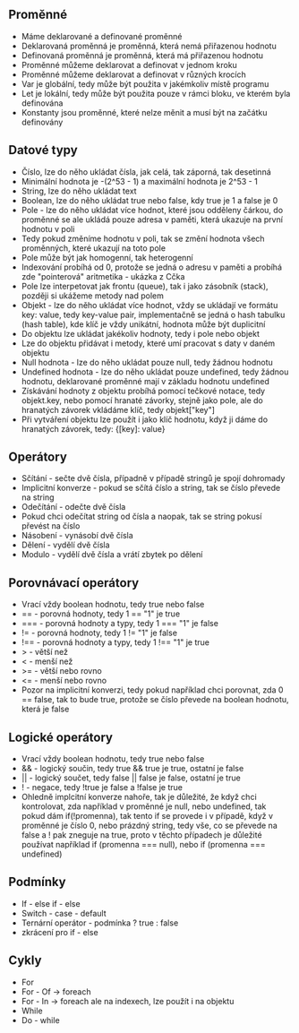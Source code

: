 ## Proměnné

-   Máme deklarované a definované proměnné
-   Deklarovaná proměnná je proměnná, která nemá přiřazenou hodnotu
-   Definovaná proměnná je proměnná, která má přiřazenou hodnotu
-   Proměnné můžeme deklarovat a definovat v jednom kroku
-   Proměnné můžeme deklarovat a definovat v různých krocích
-   Var je globální, tedy může být použita v jakémkoliv místě programu
-   Let je lokální, tedy může být použita pouze v rámci bloku, ve kterém byla definována
-   Konstanty jsou proměnné, které nelze měnit a musí být na začátku definovány

## Datové typy

-   Číslo, lze do něho ukládat čísla, jak celá, tak záporná, tak desetinná
-   Minimální hodnota je -(2^53 - 1) a maximální hodnota je 2^53 - 1
-   String, lze do něho ukládat text
-   Boolean, lze do něho ukládat true nebo false, kdy true je 1 a false je 0
-   Pole - lze do něho ukládat více hodnot, které jsou odděleny čárkou, do proměnné se ale ukládá pouze adresa v paměti, která ukazuje na první hodnotu v poli
-   Tedy pokud změníme hodnotu v poli, tak se změní hodnota všech proměnných, které ukazují na toto pole
-   Pole může být jak homogenní, tak heterogenní
-   Indexování probíhá od 0, protože se jedná o adresu v paměti a probíhá zde "pointerová" aritmetika - ukázka z Cčka
-   Pole lze interpetovat jak frontu (queue), tak i jako zásobník (stack), později si ukážeme metody nad polem
-   Objekt - lze do něho ukládat více hodnot, vždy se ukládají ve formátu key: value, tedy key-value pair, implementačně se jedná o hash tabulku (hash table), kde klíč je vždy unikátní, hodnota může být duplicitní
-   Do objektu lze ukládat jakékoliv hodnoty, tedy i pole nebo objekt
-   Lze do objektu přidávat i metody, které umí pracovat s daty v daném objektu
-   Null hodnota - lze do něho ukládat pouze null, tedy žádnou hodnotu
-   Undefined hodnota - lze do něho ukládat pouze undefined, tedy žádnou hodnotu, deklarované proměnné mají v základu hodnotu undefined
-   Získávání hodnoty z objektu probíhá pomocí tečkové notace, tedy objekt.key, nebo pomocí hranaté závorky, stejně jako pole, ale do hranatých závorek vkládáme klíč, tedy objekt["key"]
-   Při vytváření objektu lze použít i jako klíč hodnotu, když ji dáme do hranatých závorek, tedy: {[key]: value}

## Operátory

-   Sčítání - sečte dvě čísla, případně v případě stringů je spojí dohromady
-   Implicitní konverze - pokud se sčítá číslo a string, tak se číslo převede na string
-   Odečítání - odečte dvě čísla
-   Pokud chci odečítat string od čísla a naopak, tak se string pokusí převést na číslo
-   Násobení - vynásobí dvě čísla
-   Dělení - vydělí dvě čísla
-   Modulo - vydělí dvě čísla a vrátí zbytek po dělení

## Porovnávací operátory

-   Vrací vždy boolean hodnotu, tedy true nebo false
-   == - porovná hodnoty, tedy 1 == "1" je true
-   === - porovná hodnoty a typy, tedy 1 === "1" je false
-   != - porovná hodnoty, tedy 1 != "1" je false
-   !== - porovná hodnoty a typy, tedy 1 !== "1" je true
-   \> - větší než
-   < - menší než
-   \>= - větší nebo rovno
-   <= - menší nebo rovno
-   Pozor na implicitní konverzi, tedy pokud například chci porovnat, zda 0 == false, tak to bude true, protože se číslo převede na boolean hodnotu, která je false

## Logické operátory

-   Vrací vždy boolean hodnotu, tedy true nebo false
-   && - logický součin, tedy true && true je true, ostatní je false
-   || - logický součet, tedy false || false je false, ostatní je true
-   ! - negace, tedy !true je false a !false je true
-   Ohledně implcitní konverze nahoře, tak je důležité, že když chci kontrolovat, zda například v proměnné je null, nebo undefined, tak pokud dám if(!promenna), tak tento if se provede i v případě, když v proměnné je číslo 0, nebo prázdný string, tedy vše, co se převede na false a ! pak zneguje na true, proto v těchto případech je důležité používat například if (promenna === null), nebo if (promenna === undefined)

## Podmínky

-   If - else if - else
-   Switch - case - default
-   Ternární operátor - podmínka ? true : false
-   zkrácení pro if - else

## Cykly

-   For
-   For - Of -> foreach
-   For - In -> foreach ale na indexech, lze použít i na objektu
-   While
-   Do - while
